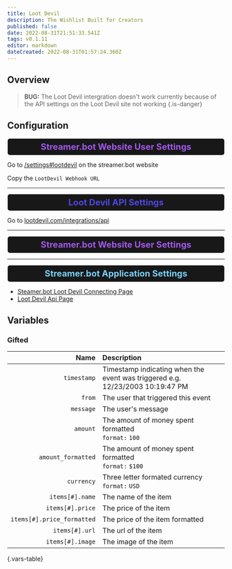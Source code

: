 ```yaml
---
title: Loot Devil
description: The Wishlist Built for Creators
published: false
date: 2022-08-31T21:51:33.541Z
tags: v0.1.11
editor: markdown
dateCreated: 2022-08-31T01:57:24.360Z
---
```


## Overview
> **BUG:**
> The Loot Devil intergration doesn't work currently because of the API settings on the Loot Devil site not working
{.is-danger}

## Configuration
<span></span>

<h3 class="mdi mdi-account-cog" style="font-size: 20px; color: #A257ED; background-color: #181818; padding: 7px; margin: 0px 1px 0px 1px; border-radius: 5px; text-align: center;"> Streamer.bot Website User Settings</h3>

Go to [/settings#lootdevil](https://streamer.bot/user/settings#lootdevil) on the streamer.bot website

Copy the `LootDevil Webhook URL`

---

<h3 class="mdi mdi-api" style="font-size: 20px; color: #4F46E5; background-color: #181818; padding: 7px; margin: 0px 1px 0px 1px; border-radius: 5px; text-align: center;"> Loot Devil API Settings</h3>

Go to [lootdevil.com/integrations/api](https://lootdevil.com/integrations/api)

---

<h3 class="mdi mdi-account-cog" style="font-size: 20px; color: #A257ED; background-color: #181818; padding: 7px; margin: 0px 1px 0px 1px; border-radius: 5px; text-align: center;"> Streamer.bot Website User Settings</h3>

---

<h3 class="mdi mdi-application-cog" style="font-size: 20px; color: #78D1FF; background-color: #181818; padding: 7px; margin: 0px 1px 0px 1px; border-radius: 5px; text-align: center;"> Streamer.bot Application Settings</h3>

- [Steamer.bot Loot Devil Connecting Page](https://streamer.bot/user/settings#lootdevil)
- [Loot Devil Api Page](https://lootdevil.com/integrations/api)

## Variables
### Gifted
Name | Description
----:|:------------
`timestamp` | Timestamp indicating when the event was triggered e.g. 12/23/2003 10:19:47 PM
`from` | The user that triggered this event
`message` | The user's message
`amount` | The amount of money spent formatted<br> `format:` `100`
`amount_formatted` | The amount of money spent formatted <br> `format:` `$100`
`currency` | Three letter formated currency <br> `format:` `USD`
`items[#].name` | The name of the item
`items[#].price` | The price of the item
`items[#].price_formatted` | The price of the item formatted
`items[#].url` | The url of the item
`items[#].image` | The image of the item
{.vars-table}